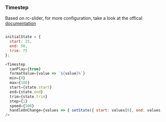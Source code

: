 ### Timestep

Based on rc-slider, for more configuration, take a look at the offical [documentation](http://react-component.github.io/slider/)

```js

initialState = {
  start: 25,
  end: 50,
  trim: 75
};

<Timestep
  canPlay={true}
  formatValue={value => `${value}%`}
  min={0}
  max={100}
  start={state.start}
  end={state.end}
  trim={state.trim}
  step={1}
  speed={500}
  handleOnChange={values => { setState({ start: values[0], end: values[1], trim: values[2] })}}
/>
```
